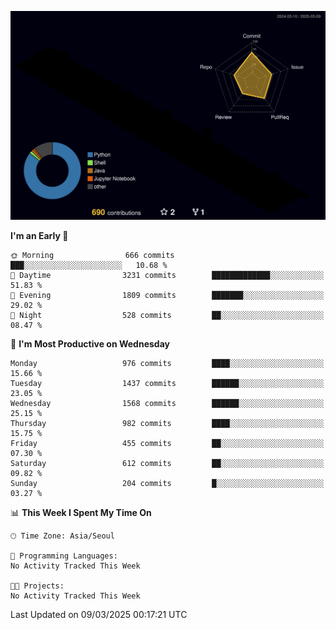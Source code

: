 <!-- ![Header](./github-header-image.png) -->

<!-- <div align="center">
  <img src="https://ziadoua.github.io/m3-Markdown-Badges/badges/FastAPI/fastapi1.svg" />&nbsp
  <img src="https://ziadoua.github.io/m3-Markdown-Badges/badges/Git/git1.svg" />&nbsp
  <img src="https://ziadoua.github.io/m3-Markdown-Badges/badges/Linux/linux2.svg" />&nbsp
  <img src="https://ziadoua.github.io/m3-Markdown-Badges/badges/PostgreSQL/postgresql3.svg" />&nbsp
  <img src="https://ziadoua.github.io/m3-Markdown-Badges/badges/Python/python3.svg" />&nbsp
</div> -->

![](./profile-3d-contrib/profile-night-rainbow.svg)

<!--START_SECTION:waka-->
**I'm an Early 🐤** 

```text
🌞 Morning                666 commits         ███░░░░░░░░░░░░░░░░░░░░░░   10.68 % 
🌆 Daytime                3231 commits        █████████████░░░░░░░░░░░░   51.83 % 
🌃 Evening                1809 commits        ███████░░░░░░░░░░░░░░░░░░   29.02 % 
🌙 Night                  528 commits         ██░░░░░░░░░░░░░░░░░░░░░░░   08.47 % 
```
📅 **I'm Most Productive on Wednesday** 

```text
Monday                   976 commits         ████░░░░░░░░░░░░░░░░░░░░░   15.66 % 
Tuesday                  1437 commits        ██████░░░░░░░░░░░░░░░░░░░   23.05 % 
Wednesday                1568 commits        ██████░░░░░░░░░░░░░░░░░░░   25.15 % 
Thursday                 982 commits         ████░░░░░░░░░░░░░░░░░░░░░   15.75 % 
Friday                   455 commits         ██░░░░░░░░░░░░░░░░░░░░░░░   07.30 % 
Saturday                 612 commits         ██░░░░░░░░░░░░░░░░░░░░░░░   09.82 % 
Sunday                   204 commits         █░░░░░░░░░░░░░░░░░░░░░░░░   03.27 % 
```


📊 **This Week I Spent My Time On** 

```text
🕑︎ Time Zone: Asia/Seoul

💬 Programming Languages: 
No Activity Tracked This Week

🐱‍💻 Projects: 
No Activity Tracked This Week
```


 Last Updated on 09/03/2025 00:17:21 UTC
<!--END_SECTION:waka-->




